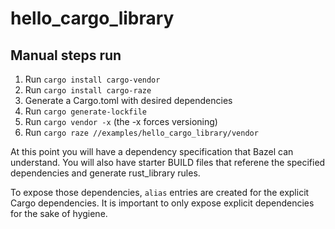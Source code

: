 # hello_cargo_library


## Manual steps run

1. Run `cargo install cargo-vendor`
2. Run `cargo install cargo-raze`
3. Generate a Cargo.toml with desired dependencies
4. Run `cargo generate-lockfile`
5. Run `cargo vendor -x` (the -x forces versioning)
6. Run `cargo raze //examples/hello_cargo_library/vendor`

At this point you will have a dependency specification that Bazel can understand. You will also have starter BUILD files that referene the specified dependencies and generate rust_library rules.

To expose those dependencies, `alias` entries are created for the explicit Cargo dependencies. It is important to only expose explicit dependencies for the sake of hygiene.

